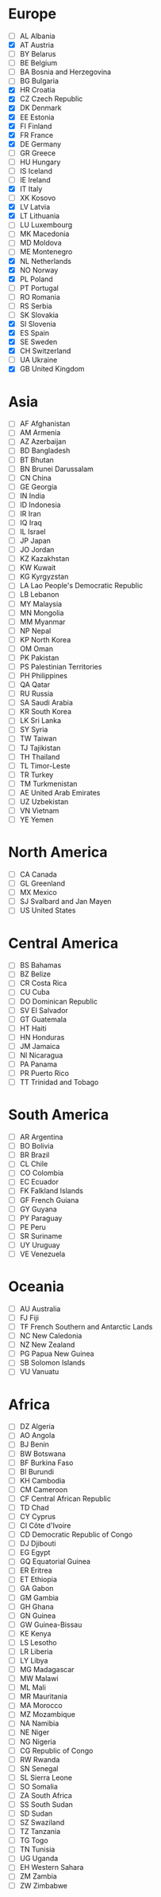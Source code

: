 # Europe

- [ ] AL Albania
- [x] AT Austria
- [ ] BY Belarus
- [ ] BE Belgium
- [ ] BA Bosnia and Herzegovina
- [ ] BG Bulgaria
- [x] HR Croatia
- [x] CZ Czech Republic
- [x] DK Denmark
- [x] EE Estonia
- [x] FI Finland
- [x] FR France
- [x] DE Germany
- [ ] GR Greece
- [ ] HU Hungary
- [ ] IS Iceland
- [ ] IE Ireland
- [x] IT Italy
- [ ] XK Kosovo
- [x] LV Latvia
- [x] LT Lithuania
- [ ] LU Luxembourg
- [ ] MK Macedonia
- [ ] MD Moldova
- [ ] ME Montenegro
- [x] NL Netherlands
- [x] NO Norway
- [x] PL Poland
- [ ] PT Portugal
- [ ] RO Romania
- [ ] RS Serbia
- [ ] SK Slovakia
- [x] SI Slovenia
- [x] ES Spain
- [x] SE Sweden
- [x] CH Switzerland
- [ ] UA Ukraine
- [x] GB United Kingdom

# Asia

- [ ] AF Afghanistan
- [ ] AM Armenia
- [ ] AZ Azerbaijan
- [ ] BD Bangladesh
- [ ] BT Bhutan
- [ ] BN Brunei Darussalam
- [ ] CN China
- [ ] GE Georgia
- [ ] IN India
- [ ] ID Indonesia
- [ ] IR Iran
- [ ] IQ Iraq
- [ ] IL Israel
- [ ] JP Japan
- [ ] JO Jordan
- [ ] KZ Kazakhstan
- [ ] KW Kuwait
- [ ] KG Kyrgyzstan
- [ ] LA Lao People's Democratic Republic
- [ ] LB Lebanon
- [ ] MY Malaysia
- [ ] MN Mongolia
- [ ] MM Myanmar
- [ ] NP Nepal
- [ ] KP North Korea
- [ ] OM Oman
- [ ] PK Pakistan
- [ ] PS Palestinian Territories
- [ ] PH Philippines
- [ ] QA Qatar
- [ ] RU Russia
- [ ] SA Saudi Arabia
- [ ] KR South Korea
- [ ] LK Sri Lanka
- [ ] SY Syria
- [ ] TW Taiwan
- [ ] TJ Tajikistan
- [ ] TH Thailand
- [ ] TL Timor-Leste
- [ ] TR Turkey
- [ ] TM Turkmenistan
- [ ] AE United Arab Emirates
- [ ] UZ Uzbekistan
- [ ] VN Vietnam
- [ ] YE Yemen

# North America

- [ ] CA Canada
- [ ] GL Greenland
- [ ] MX Mexico
- [ ] SJ Svalbard and Jan Mayen
- [ ] US United States

# Central America

- [ ] BS Bahamas
- [ ] BZ Belize
- [ ] CR Costa Rica
- [ ] CU Cuba
- [ ] DO Dominican Republic
- [ ] SV El Salvador
- [ ] GT Guatemala
- [ ] HT Haiti
- [ ] HN Honduras
- [ ] JM Jamaica
- [ ] NI Nicaragua
- [ ] PA Panama
- [ ] PR Puerto Rico
- [ ] TT Trinidad and Tobago

# South America

- [ ] AR Argentina
- [ ] BO Bolivia
- [ ] BR Brazil
- [ ] CL Chile
- [ ] CO Colombia
- [ ] EC Ecuador
- [ ] FK Falkland Islands
- [ ] GF French Guiana
- [ ] GY Guyana
- [ ] PY Paraguay
- [ ] PE Peru
- [ ] SR Suriname
- [ ] UY Uruguay
- [ ] VE Venezuela

# Oceania

- [ ] AU Australia
- [ ] FJ Fiji
- [ ] TF French Southern and Antarctic Lands
- [ ] NC New Caledonia
- [ ] NZ New Zealand
- [ ] PG Papua New Guinea
- [ ] SB Solomon Islands
- [ ] VU Vanuatu

# Africa

- [ ] DZ Algeria
- [ ] AO Angola
- [ ] BJ Benin
- [ ] BW Botswana
- [ ] BF Burkina Faso
- [ ] BI Burundi
- [ ] KH Cambodia
- [ ] CM Cameroon
- [ ] CF Central African Republic
- [ ] TD Chad
- [ ] CY Cyprus
- [ ] CI Côte d'Ivoire
- [ ] CD Democratic Republic of Congo
- [ ] DJ Djibouti
- [ ] EG Egypt
- [ ] GQ Equatorial Guinea
- [ ] ER Eritrea
- [ ] ET Ethiopia
- [ ] GA Gabon
- [ ] GM Gambia
- [ ] GH Ghana
- [ ] GN Guinea
- [ ] GW Guinea-Bissau
- [ ] KE Kenya
- [ ] LS Lesotho
- [ ] LR Liberia
- [ ] LY Libya
- [ ] MG Madagascar
- [ ] MW Malawi
- [ ] ML Mali
- [ ] MR Mauritania
- [ ] MA Morocco
- [ ] MZ Mozambique
- [ ] NA Namibia
- [ ] NE Niger
- [ ] NG Nigeria
- [ ] CG Republic of Congo
- [ ] RW Rwanda
- [ ] SN Senegal
- [ ] SL Sierra Leone
- [ ] SO Somalia
- [ ] ZA South Africa
- [ ] SS South Sudan
- [ ] SD Sudan
- [ ] SZ Swaziland
- [ ] TZ Tanzania
- [ ] TG Togo
- [ ] TN Tunisia
- [ ] UG Uganda
- [ ] EH Western Sahara
- [ ] ZM Zambia
- [ ] ZW Zimbabwe
